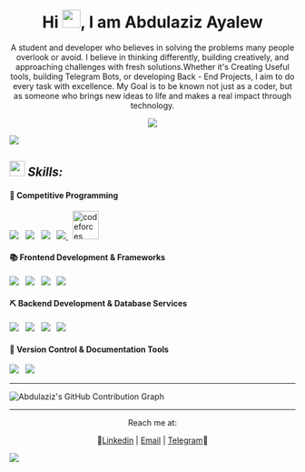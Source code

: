 
 <!-- Heading and BIO -->
<h1 align="center">Hi <img src ="https://user-images.githubusercontent.com/18350557/176309783-0785949b-9127-417c-8b55-ab5a4333674e.gif" height="32" >, I am Abdulaziz Ayalew </h1>

<div align="center" width="150px">

A student and developer who believes in solving the problems many people overlook or avoid. I believe in thinking differently, building creatively, and approaching challenges with fresh solutions.Whether it's Creating Useful tools, building Telegram Bots, or developing Back - End Projects, I aim to do every task with excellence. My Goal is to be known not just as a coder, but as someone who brings new ideas to life and makes a real impact through technology.

</div>

 <!-- Heading and BIO -->



 <!-- Github Readme Stats -->
<p align='center'>
<img src="https://github-readme-stats.vercel.app/api?username=AbdulazizAyalew&show_icons=true&theme=transparent&cache_seconds=1800"  />
</p>

<img src="https://user-images.githubusercontent.com/73097560/115834477-dbab4500-a447-11eb-908a-139a6edaec5c.gif">



 
 <!-- Banners 2nd Phase -->



 <!-- Typewriting Introduction -->

 <!-- Banners 3rd Phase : About Me -->

 <!-- About Me -->

 <!-- About Me -->

<!-- Skill Section -->

## <img src="https://media2.giphy.com/media/QssGEmpkyEOhBCb7e1/giphy.gif?cid=ecf05e47a0n3gi1bfqntqmob8g9aid1oyj2wr3ds3mg700bl&rid=giphy.gif" width ="27"><i> Skills: </i>

<!-- Banners 4th Phase : SpiderMan -->

<!-- Banners 4th Phase : SpiderMan -->

#### 🦖 Competitive Programming
 
 ![](https://skillicons.dev/icons?i=cpp) 
 &nbsp;
 ![](https://skillicons.dev/icons?i=python)
 &nbsp;
 ![](https://skillicons.dev/icons?i=vscode)
 &nbsp;
 <a href="https://leetcode.com/u/AbdulazizAyalew/" target="_blank">
     ![](https://simpleskill.icons.workers.dev/svg?i=leetcode)
 </a>
 &nbsp;
 [<img src="https://raw.githubusercontent.com/rahuldkjain/github-profile-readme-generator/master/src/images/icons/Social/codeforces.svg" alt="codeforces" width="46" height="50" />](https://codeforces.com/profile/AbdulazizAya)

#### 📚 Frontend Development & Frameworks

  ![](https://skillicons.dev/icons?i=html)
  &nbsp;
  ![](https://skillicons.dev/icons?i=css)
  &nbsp;
  ![](https://skillicons.dev/icons?i=js)
  &nbsp;
  ![](https://skillicons.dev/icons?i=tailwind)
  &nbsp;

#### ⛏️ Backend Development & Database Services

  ![](https://skillicons.dev/icons?i=python)
  &nbsp;
  ![](https://skillicons.dev/icons?i=php)
  &nbsp;
  ![](https://skillicons.dev/icons?i=django)
  &nbsp;
  ![](https://skillicons.dev/icons?i=mysql)
  &nbsp;


#### 🚦 Version Control & Documentation Tools

  ![](https://skillicons.dev/icons?i=git)
  &nbsp;
  ![](https://skillicons.dev/icons?i=github)
  &nbsp;
<hr>

![Abdulaziz's GitHub Contribution Graph](https://github-readme-activity-graph.vercel.app/graph?username=abdulazizayalew&theme=tokyo-night&color=5BC0BE&point=77BEF0&custom_title=Contribution%20Stat)

<hr>


<div align = "center" >
  Reach me at: 
 
   🫲[Linkedin](https://www.linkedin.com/in/abdulaziz-ayalew)  |  [Email](mailto:abdulazizayalewmussa@gmail.com)  |  [Telegram](https://t.me/AbdulazizAyalew)🫱
</div>
<img src="https://user-images.githubusercontent.com/73097560/115834477-dbab4500-a447-11eb-908a-139a6edaec5c.gif">


